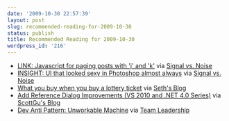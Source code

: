 ```yaml
---
date: '2009-10-30 22:57:39'
layout: post
slug: recommended-reading-for-2009-10-30
status: publish
title: Recommended Reading for 2009-10-30
wordpress_id: '216'
---
```


  * [LINK: Javascript for paging posts with 'j' and 'k'](http://37signals.com/svn/posts/1966-link-javascript-for-paging-posts-with-j-and-k) via [Signal vs. Noise](http://37signals.com/svn/posts)
  * [INSIGHT: UI that looked sexy in Photoshop almost always](http://37signals.com/svn/posts/1990-ui-that-looked-sexy-in-photoshop-almost-always) via [Signal vs. Noise](http://37signals.com/svn/posts)
  * [What you buy when you buy a lottery ticket](http://feedproxy.google.com/~r/typepad/sethsmainblog/~3/v2z2wx_a8LM/what-you-buy-when-you-buy-a-lottery-ticket.html) via [Seth's Blog](http://sethgodin.typepad.com/seths_blog/)
  * [Add Reference Dialog Improvements (VS 2010 and .NET 4.0 Series)](http://weblogs.asp.net/scottgu/archive/2009/10/29/add-reference-dialog-improvements-vs-2010-and-net-4-0-series.aspx) via [ScottGu's Blog](http://weblogs.asp.net/scottgu/default.aspx)
  * [Dev Anti Pattern: Unworkable Machine](http://feedproxy.google.com/~r/5whys/~3/kMMglcfIHgQ/dev-anti-pattern-unworkable-machine.html) via [Team Leadership](http://5whys.com/blog/)
